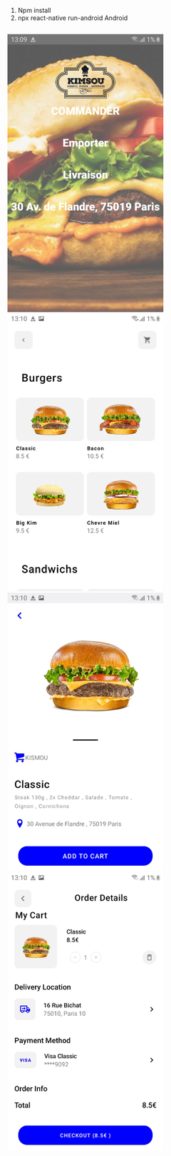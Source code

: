 1) Npm install
2) npx react-native run-android
Android
<p style="margin-right:10%;display:inline-block;">

  <img src="Images/Home.jpg" width="350" title="hover text">
  <img src="Images/Produits.jpg" width="350" title="hover text">
  <img src="Images/Produit.id.jpg" width="350" title="hover text">
  <img src="Images/Panier..jpg" width="350" title="hover text">

</p>
